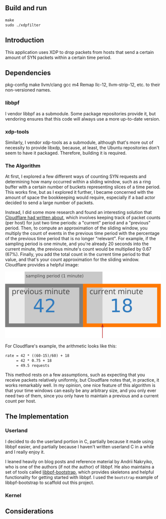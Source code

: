 ## Build and run
```
make
sudo ./xdpfilter
```

## Introduction
This application uses XDP to drop packets from hosts that send a certain amount of SYN packets within a certain time period.

## Dependencies

pkg-config
make
llvm/clang
gcc
m4
Remap llc-12, llvm-strip-12, etc. to their non-versioned names.

### libbpf

I vendor libbpf as a submodule. Some package repositories provide it, but vendoring ensures that this code will always use a more up-to-date version.

### xdp-tools

Similarly, I vendor xdp-tools as a submodule, although that's more out of necessity to provide libxdp, because, at least, the Ubuntu repositories don't seem to have it packaged. Therefore, building it is required.

### The Algorithm
At first, I explored a few different ways of counting SYN requests and determining how many occurred within a sliding window, such as a ring buffer with a certain number of buckets representing slices of a time period. This works fine, but as I explored it further, I became concerned with the amount of space the bookkeeping would require, especially if a bad actor decided to send a large number of packets.

Instead, I did some more research and found an interesting solution that [Cloudflare had written about](https://blog.cloudflare.com/counting-things-a-lot-of-different-things/), which involves keeping track of packet counts (per host) for just two time periods: a "current" period and a "previous" period. Then, to compute an approximation of the sliding window, you multiply the count of events in the previous time period with the percentage of the previous time period that is no longer "relevant". For example, if the sampling period is one minute, and you're already 20 seconds into the current minute, the previous minute's count would be multiplied by 0.67 (67%). Finally, you add the total count in the current time period to that value, and that's your count approximation for the sliding window. Cloudflare provides a helpful image:

![Sliding window approximation](images/sliding.png)

For Cloudflare's example, the arithmetic looks like this:

```
rate = 42 * ((60-15)/60) + 18
     = 42 * 0.75 + 18
     = 49.5 requests
```

This method rests on a few assumptions, such as expecting that you receive packets relatively uniformly, but Cloudflare notes that, in practice, it works remarkably well. In my opinion, one nice feature of this algorithm is that your time windows can easily be any arbitrary size, and you only ever need two of them, since you only have to maintain a previous and a current count per host.

## The Implementation

### Userland
I decided to do the userland portion in C, partially because it made using libbpf easier, and partially because I haven't written userland C in a while and I really enjoy it.

I leaned heavily on blog posts and reference material by Andrii Nakryiko, who is one of the authors (if not _the_ author) of libbpf. He also maintains a set of tools called [libbpf-bootstrap](https://github.com/libbpf/libbpf-bootstrap), which provides skeletons and helpful functionality for getting started with libbpf. I used the `bootstrap` example of libbpf-bootstrap to scaffold out this project.

### Kernel


## Considerations
